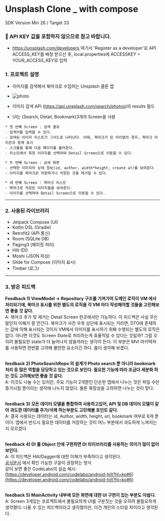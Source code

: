 # Unsplash Clone _ with compose

SDK Version Min 26 / Target 33

### 📢  API KEY 값을 포함하지 않으므로 참고 바랍니다.
- https://unsplash.com/developers 여기서 'Register as a developer'로 API ACCESS_KEY를 배정 받으신 후, local.properties에 ACCESSKEY = YOUR_ACCESS_KEY로 입력 

### 1. 프로젝트 설명
* 이미지를 검색해서 북마크로 수집하는 Unsplash 클론 앱
* ![photo](https://github.com/parade621/Usplash_clone_with_compose/assets/36446270/3ba67de8-5048-474f-975e-7d17cdfbed22)

* 이미지 검색 API (https://api.unsplash.com/search/photos)의 results 필드

* UI는 (Search, Detail, Bookmark)3개의 Screen을 사용
```
* 첫 번째 Screen : 검색 결과
- 검색어를 입력할 수 있다.
- 검색된 이미지 리스트가 그리드로 나타난다. 이때, 북마크가 된 아이템의 경우, 북마크 아이콘과 함께 표시
- 스크롤을 통해 다음 페이지를 불러온다.
- 리스트에서 특정 이미지를 선택하여 Detail Screen으로 이동할 수 있다.

* 두 번째 Screen : 상세 화면 
- 선택한 이미지의 상세 정보(id, author, width*height, create at)를 보여준다.
- 이미지를 북마크로 저장하거나 저장된 것을 제거할 수 있다.

* 세 번째 Screen : 북마크 리스트
- 북마크로 저장된 이미지들을 보여준다.
- 이미지를 선택하여 Detail Screen으로 이동할 수 있다.
```
---

### 2. 사용된 라이브러리
* Jetpack Compose (UI)
* Kotlin DSL (Gradle)
* Retrofit2 (API 통신)
* Room (SQLite DB)
* Paging3 (페이징 처리)
* Hilt (DI)
* Moshi (JSON 파싱)
* Glide for Compose (이미지 표시)
* Timber (로그)

---

### 3. 받은 피드백

**Feedback 1) ViewModel -> Repository 구조를 가져가여 도메인 로직이 VM 에서 처리되기에, 북마크 표시를 위한 별도의 로직을 각 VM 마다 작성해야할 것들을 고민해보면 좋을 것 같다.**
<br>
A: 북마크 추가 및 제거는 Detail Screen 한곳에서만 가능하다. 이 피드백은 사실 무슨 말인지 이해가 잘 안간다.
북마크가 사진 우측 상단에 표시되는 거라면, DTO에 존재하는 값에 의해 표시되는 것이지 VM에서 이미지를 표시하기 위해 수행되는 별도의 로직은 없다.
아니면 이것도 Screen State로 처리하는게 효율적일 수 있다는 것일까? 그럼 오히려 불필요한 state가 더 늘어나지 않을까라는 생각이 든다. 이 부분은 MVI 아키텍쳐를 사용하면 한번쯤 고려해 볼만한 요소이긴 하다. 좀더 생각해 보겠다.
<br/>
<br/>

**feedback 2) PhotoSearchRepo 의 설계가 Photo search 뿐 아니라 bookmark 처리 등 많은 역할을 담당하고 있는 것으로 보인다. 필요한 기능에 따라 조금더 세분화 하는 것도 고려해보면 좋을 것 같다.**
<br>
A: 이것도 나눌 수는 있지만, 주요 기능이 2개뿐인 단순한 앱에서 나누는 것은 파일 수만 증가시킬 뿐이라는 생각에 나누지 않았다. 물론 확장성을 고려하면 나누는 것이 맞다.
<br/>
<br/>

**feedback 3) 모든 데이터 모델을 통합하여 사용하고있어, API 및 DB 데이터 모델이 같아 과도한 데이터를 추가/삭제 하는부분도 고민해볼 포인트 같다.**
<br>
A: 결국 사용되는 데이터는 id, Author, width, height, url, bookmark 여부로 6개 뿐이다. 앱에서 반드시 필요한 데이터를 저장하는 것이 어느 부분에서 과도하게 느껴지는지 모르겠다.
<br/>
<br/>

**feedback 4) DI 를 Object 안에 구현하면 DI 라이브러리를 사용하는 의미가 많이 없어보인다.**
<br>
A: 이 피드백은 Hilt/Dagger에 대한 이해가 부족하다고 생각된다.<br/>
[공식문서](https://developer.android.com/training/dependency-injection/hilt-android?hl=ko#hilt-modules) 에서 확인 가능한 구글이 권장하는 방식<br/>
같이 보면 좋은 CodeLabs의 실습 예시: [https://developer.android.com/codelabs/android-hilt?hl=ko#6](https://developer.android.com/codelabs/android-hilt?hl=ko#6)
<br/>
<br/>
  
**feedback 5) MainActivity 내부에 모든 화면에 대한 UI 구현이 있는 부분도 아쉽다.**
<br>
A: Screen 3개있는 프로젝트에서 불필요하게 UI를 구분짓는 것을 오히려 불필요하게 생각했다. 나올 수 있는 피드백이라고 생각했지만, 이건 개인의 스타일 차이라고 생각된다.

